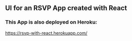 ## UI for an RSVP App created with React

### This App is also deployed on Heroku:

https://rsvp-with-react.herokuapp.com/ 
